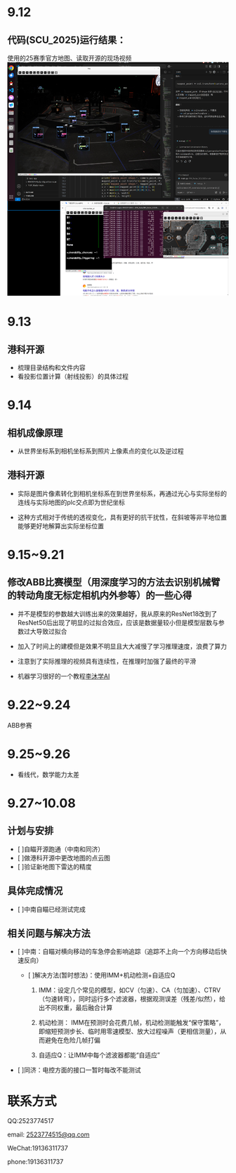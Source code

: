 # 9.12
## 代码(SCU_2025)运行结果：

使用的25赛季官方地图、读取开源的现场视频
![test](./image/9.12.png )

# 9.13
## 港科开源

* 梳理目录结构和文件内容
* 看投影位置计算（射线投影）的具体过程

# 9.14
## 相机成像原理

* 从世界坐标系到相机坐标系到照片上像素点的变化以及逆过程

## 港科开源

* 实际是图片像素转化到相机坐标系在到世界坐标系，再通过光心与实际坐标的连线与实际地图的plc交点即为世纪坐标

* 这种方式相对于传统的透视变化，具有更好的抗干扰性，在斜坡等非平地位置能够更好地解算出实际坐标位置

# 9.15~9.21
## 修改ABB比赛模型（用深度学习的方法去识别机械臂的转动角度无标定相机内外参等）的一些心得

* 并不是模型的参数越大训练出来的效果越好，我从原来的ResNet18改到了ResNet50后出现了明显的过拟合效应，应该是数据量较小但是模型层数与参数过大导致过拟合

* 加入了时间上的建模但是效果不明显且大大减慢了学习推理速度，浪费了算力

* 注意到了实际推理的视频具有连续性，在推理时加强了最终的平滑

* 机器学习很好的一个教程[李沐学AI](https://www.bilibili.com/video/BV1if4y147hS/?spm_id_from=333.337.search-card.all.click&vd_source=f5d67b6263fc5e307cc830f79e320af5)

# 9.22~9.24

ABB参赛

# 9.25~9.26

* 看线代，数学能力太差

# 9.27~10.08

## 计划与安排

- [ ]自瞄开源跑通（中南和同济）
- [ ]做港科开源中更改地图的点云图
- [ ]验证新地图下雷达的精度

## 具体完成情况
- [ ]中南自瞄已经测试完成





## 相关问题与解决方法

- [ ]中南：自瞄对横向移动的车急停会影响追踪（追踪不上向一个方向移动后快速反向）
    
    - [ ]解决方法(暂时想法)：使用IMM+机动检测+自适应Q
       
        1. IMM：设定几个常见的模型，如CV（匀速）、CA（匀加速）、CTRV（匀速转弯），同时运行多个滤波器，根据观测误差（残差/似然），给出不同权重，最后融合计算

        2. 机动检测： IMM在预测时会花费几帧，机动检测能触发“保守策略”，即缩短预测步长、临时用零速模型、放大过程噪声（更相信测量），从而避免在危险几帧打偏

        3. 自适应Q：让IMM中每个滤波器都能“自适应”



- [ ]同济：电控方面的接口一暂时每改不能测试

# 联系方式

 QQ:2523774517
 
 email: 2523774515@qq.com
 
 WeChat:19136311737
 
 phone:19136311737